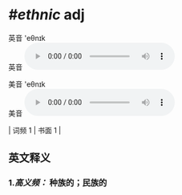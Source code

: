 # ***\#ethnic*** adj
英音 'eθnɪk  
英音
<audio src="./media/Ethnic-B.aac" controls="controls"></audio>

美音 'eθnɪk  
美音
<audio src="./media/ethnic .aac" controls="controls"></audio>



| 词频 1 | 书面 1 |  

英文释义
---
### 1.*高义频：* **种族的；民族的**  



